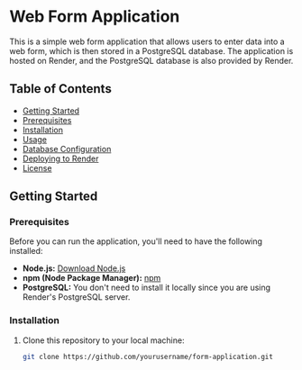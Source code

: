 # Web Form Application

This is a simple web form application that allows users to enter data into a web form, which is then stored in a PostgreSQL database. The application is hosted on Render, and the PostgreSQL database is also provided by Render.

## Table of Contents

- [Getting Started](#getting-started)
- [Prerequisites](#prerequisites)
- [Installation](#installation)
- [Usage](#usage)
- [Database Configuration](#database-configuration)
- [Deploying to Render](#deploying-to-render)
- [License](#license)

## Getting Started

### Prerequisites

Before you can run the application, you'll need to have the following installed:

- **Node.js:** [Download Node.js](https://nodejs.org/)
- **npm (Node Package Manager):** [npm](https://www.npmjs.com/)
- **PostgreSQL:** You don't need to install it locally since you are using Render's PostgreSQL server.

### Installation

1. Clone this repository to your local machine:

   ```bash
   git clone https://github.com/yourusername/form-application.git
